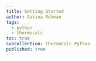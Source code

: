```yaml
---
title: Getting Started
author: Sakina Rehman
tags:
  - python
  - thermocalc
toc: true
subcollection: ThermoCalc Python
published: true
---
```


